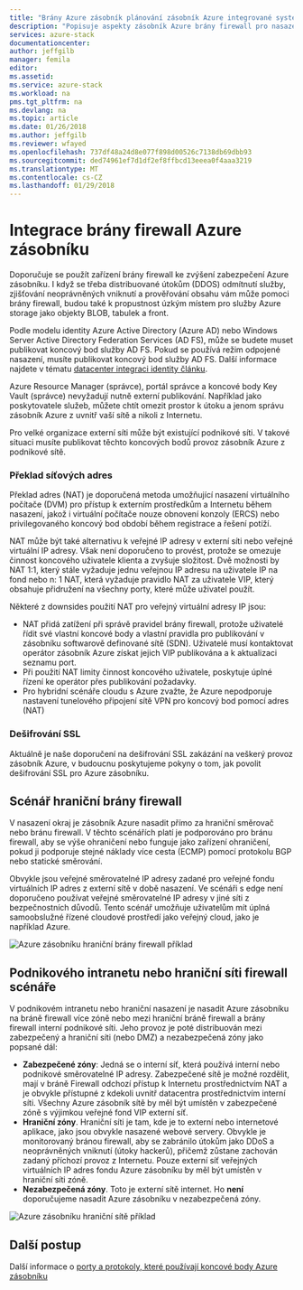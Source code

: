 ```yaml
---
title: "Brány Azure zásobník plánování zásobník Azure integrované systémy | Microsoft Docs"
description: "Popisuje aspekty zásobník Azure brány firewall pro nasazení na víc uzlů připojená k Azure zásobník Azure."
services: azure-stack
documentationcenter: 
author: jeffgilb
manager: femila
editor: 
ms.assetid: 
ms.service: azure-stack
ms.workload: na
pms.tgt_pltfrm: na
ms.devlang: na
ms.topic: article
ms.date: 01/26/2018
ms.author: jeffgilb
ms.reviewer: wfayed
ms.openlocfilehash: 737df48a24d8e077f898d00526c7138db69dbb93
ms.sourcegitcommit: ded74961ef7d1df2ef8ffbcd13eeea0f4aaa3219
ms.translationtype: MT
ms.contentlocale: cs-CZ
ms.lasthandoff: 01/29/2018
---
```

# <a name="azure-stack-firewall-integration"></a>Integrace brány firewall Azure zásobníku
Doporučuje se použít zařízení brány firewall ke zvýšení zabezpečení Azure zásobníku. I když se třeba distribuované útokům (DDOS) odmítnutí služby, zjišťování neoprávněných vniknutí a prověřování obsahu vám může pomoci brány firewall, budou také k propustnost úzkým místem pro služby Azure storage jako objekty BLOB, tabulek a front.

Podle modelu identity Azure Active Directory (Azure AD) nebo Windows Server Active Directory Federation Services (AD FS), může se budete muset publikovat koncový bod služby AD FS. Pokud se používá režim odpojené nasazení, musíte publikovat koncový bod služby AD FS. Další informace najdete v tématu [datacenter integraci identity článku](azure-stack-integrate-identity.md).

Azure Resource Manager (správce), portál správce a koncové body Key Vault (správce) nevyžadují nutně externí publikování. Například jako poskytovatele služeb, můžete chtít omezit prostor k útoku a jenom správu zásobník Azure z uvnitř vaší sítě a nikoli z Internetu.

Pro velké organizace externí síti může být existující podnikové síti. V takové situaci musíte publikovat těchto koncových bodů provoz zásobník Azure z podnikové sítě.

### <a name="network-address-translation"></a>Překlad síťových adres
Překlad adres (NAT) je doporučená metoda umožňující nasazení virtuálního počítače (DVM) pro přístup k externím prostředkům a Internetu během nasazení, jakož i virtuální počítače nouze obnovení konzoly (ERCS) nebo privilegovaného koncový bod období během registrace a řešení potíží.

NAT může být také alternativu k veřejné IP adresy v externí síti nebo veřejné virtuální IP adresy. Však není doporučeno to provést, protože se omezuje činnost koncového uživatele klienta a zvyšuje složitost. Dvě možnosti by NAT 1:1, který stále vyžaduje jednu veřejnou IP adresu na uživatele IP na fond nebo n: 1 NAT, která vyžaduje pravidlo NAT za uživatele VIP, který obsahuje přidružení na všechny porty, které může uživatel použít.

Některé z downsides použití NAT pro veřejný virtuální adresy IP jsou:
- NAT přidá zatížení při správě pravidel brány firewall, protože uživatelé řídit své vlastní koncové body a vlastní pravidla pro publikování v zásobníku softwarově definované sítě (SDN). Uživatelé musí kontaktovat operátor zásobník Azure získat jejich VIP publikována a k aktualizaci seznamu port.
- Při použití NAT limity činnost koncového uživatele, poskytuje úplné řízení ke operátor přes publikování požadavky.
- Pro hybridní scénáře cloudu s Azure zvažte, že Azure nepodporuje nastavení tunelového připojení sítě VPN pro koncový bod pomocí adres (NAT)

### <a name="ssl-decryption"></a>Dešifrování SSL
Aktuálně je naše doporučení na dešifrování SSL zakázání na veškerý provoz zásobník Azure, v budoucnu poskytujeme pokyny o tom, jak povolit dešifrování SSL pro Azure zásobníku.

## <a name="edge-firewall-scenario"></a>Scénář hraniční brány firewall
V nasazení okraj je zásobník Azure nasadit přímo za hraniční směrovač nebo bránu firewall. V těchto scénářích platí je podporováno pro bránu firewall, aby se výše ohraničení nebo funguje jako zařízení ohraničení, pokud ji podporuje stejné náklady více cesta (ECMP) pomocí protokolu BGP nebo statické směrování.

Obvykle jsou veřejné směrovatelné IP adresy zadané pro veřejné fondu virtuálních IP adres z externí sítě v době nasazení. Ve scénáři s edge není doporučeno používat veřejné směrovatelné IP adresy v jiné síti z bezpečnostních důvodů. Tento scénář umožňuje uživatelům mít úplná samoobslužné řízené cloudové prostředí jako veřejný cloud, jako je například Azure.  

![Azure zásobníku hraniční brány firewall příklad](.\media\azure-stack-firewall\edge-firewall-scenario.png)

## <a name="enterprise-intranet-or-perimeter-network-firewall-scenario"></a>Podnikového intranetu nebo hraniční síti firewall scénáře
V podnikovém intranetu nebo hraniční nasazení je nasadit Azure zásobníku na bráně firewall více zóně nebo mezi hraniční bráně firewall a brány firewall interní podnikové síti. Jeho provoz je poté distribuován mezi zabezpečený a hraniční síti (nebo DMZ) a nezabezpečená zóny jako popsané dál:

- **Zabezpečené zóny**: Jedná se o interní síť, která používá interní nebo podnikové směrovatelné IP adresy. Zabezpečené sítě je možné rozdělit, mají v bráně Firewall odchozí přístup k Internetu prostřednictvím NAT a je obvykle přístupné z kdekoli uvnitř datacentra prostřednictvím interní síti. Všechny Azure zásobník sítě by měl být umístěn v zabezpečené zóně s výjimkou veřejné fond VIP externí síť.
- **Hraniční zóny**. Hraniční síti je tam, kde je to externí nebo internetové aplikace, jako jsou obvykle nasazené webové servery. Obvykle je monitorovaný bránou firewall, aby se zabránilo útokům jako DDoS a neoprávněných vniknutí (útoky hackerů), přičemž zůstane zachován zadaný příchozí provoz z Internetu. Pouze externí síť veřejných virtuálních IP adres fondu Azure zásobníku by měl být umístěn v hraniční síti zóně.
- **Nezabezpečená zóny**. Toto je externí sítě internet. Ho **není** doporučujeme nasadit Azure zásobníku v nezabezpečená zóny.

![Azure zásobníku hraniční sítě příklad](.\media\azure-stack-firewall\perimeter-network-scenario.png)


## <a name="next-steps"></a>Další postup
Další informace o [porty a protokoly, které používají koncové body Azure zásobníku](azure-stack-integrate-endpoints.md)

